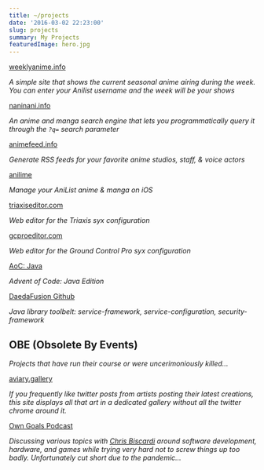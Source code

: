 ```yaml
---
title: ~/projects
date: '2016-03-02 22:23:00'
slug: projects
summary: My Projects
featuredImage: hero.jpg
---
```




<i class="fa fa-calendar"></i> [weeklyanime.info](https://weeklyanime.info)

*A simple site that shows the current seasonal anime airing during the week.  You can enter your Anilist username and the week will be your shows*

<i class="fa-brands fa-searchengin"></i> [naninani.info](https://naninani.info)

*An anime and manga search engine that lets you programmatically query it through the `?q=` search parameter*

<i class="fa-solid fa-rss"></i> [animefeed.info](https://animefeed.info)

*Generate RSS feeds for your favorite anime studios, staff, & voice actors*

<i class="fa-regular fa-lemon"></i> [anilime](https://itunes.apple.com/us/app/anilime/id1358133029)

*Manage your AniList anime & manga on iOS*

<i class="fa-solid fa-guitar"></i> [triaxiseditor.com](https://triaxiseditor.com)

*Web editor for the Triaxis syx configuration*

<i class="fa-solid fa-table-cells"></i> [gcproeditor.com](http://gcproeditor.com)

*Web editor for the Ground Control Pro syx configuration*

<i class="fa-brands fa-java"></i> [AoC: Java](https://github.com/markphilpot/aoc-java)

*Advent of Code: Java Edition*

<i class="fa-regular fa-sun"></i> [DaedaFusion Github](https://github.com/daedafusion)

*Java library toolbelt: service-framework, service-configuration, security-framework*




## OBE (Obsolete By Events)

*Projects that have run their course or were uncerimoniously killed...*

<i class="fab fa-twitter"></i> [aviary.gallery](https://aviary.gallery) 

*If you frequently like twitter posts from artists posting their latest creations, this site displays all that art in a dedicated gallery without all the twitter chrome around it.*

<i class="fa-solid fa-microphone-lines"></i> [Own Goals Podcast](./own_goals)

*Discussing various topics with [Chris Biscardi](https://hachyderm.io/@chrisbiscardi) around software development, hardware, and games while trying very hard not to screw things up too badly.  Unfortunately cut short due to the pandemic...*


